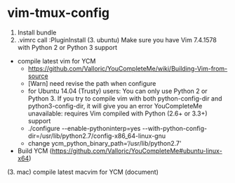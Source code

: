 # vim-tmux-config

1. Install bundle
2. .vimrc call :PluginInstall
(3. ubuntu)  Make sure you have Vim 7.4.1578 with Python 2 or Python 3 support
* compile latest vim for YCM
    * https://github.com/Valloric/YouCompleteMe/wiki/Building-Vim-from-source
    * [Warn] need revise the path when configure     
    * for Ubuntu 14.04 (Trusty) users: You can only use Python 2 or Python 3. If you try to compile vim with both python-config-dir and python3-config-dir, it will give you an error YouCompleteMe unavailable: requires Vim compiled with Python (2.6+ or 3.3+) support
    * ./configure --enable-pythoninterp=yes --with-python-config-dir=/usr/lib/python2.7/config-x86_64-linux-gnu
    * change ycm_python_binary_path=‘/usr/lib/python2.7'
* Build YCM (https://github.com/Valloric/YouCompleteMe#ubuntu-linux-x64)

(3. mac) compile latest macvim for YCM (document)
